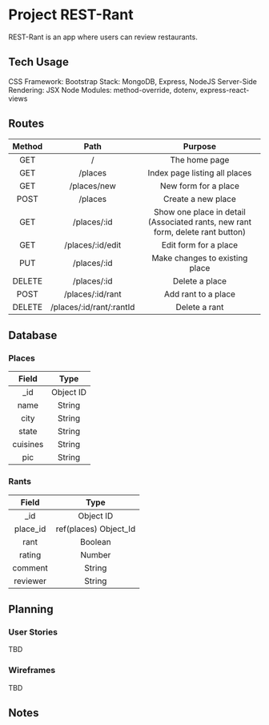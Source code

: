 # Project REST-Rant

REST-Rant is an app where users can review restaurants.

## Tech Usage
CSS Framework: Bootstrap
Stack: MongoDB, Express, NodeJS
Server-Side Rendering: JSX
Node Modules: method-override, dotenv, express-react-views

## Routes
| Method | Path	                    | Purpose                             |
| :----: | :----------------------: | :---------------------------------: |
| GET	 | /	                    | The home page                       |
| GET	 | /places                  | Index page listing all places       |
| GET	 | /places/new              | New form for a place                |
| POST	 | /places                  | Create a new place                  |
| GET	 | /places/:id              | Show one place in detail (Associated rants, new rant form, delete rant button) |
| GET    | /places/:id/edit	        | Edit form for a place |
| PUT	 | /places/:id	            | Make changes to existing place |
| DELETE | /places/:id	            | Delete a place |
| POST	 | /places/:id/rant         | Add rant to a place |
| DELETE | /places/:id/rant/:rantId	| Delete a rant |

## Database
### Places
| Field	   | Type      |
| :------: | :-------: |
| _id	   | Object ID |
| name	   | String |
| city	   | String |
| state    | String |
| cuisines | String |
| pic	   | String |

### Rants
| Field      |	Type                 |
| :--------: | :-------------------: |
| _id	     | Object ID             |
| place_id	 | ref(places) Object_Id |
| rant	     | Boolean |
| rating	 | Number  |
| comment 	 | String  |
| reviewer	 | String  |         

## Planning
### User Stories
TBD

### Wireframes
TBD

## Notes
